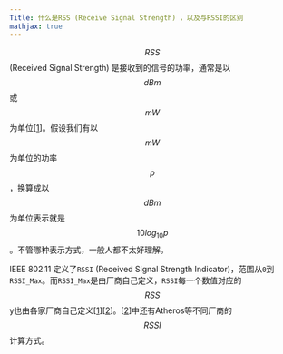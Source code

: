 ```yaml
---
Title: 什么是RSS (Receive Signal Strength) ，以及与RSSI的区别
mathjax: true
---
```


$$\mathit{RSS}$$ (Received Signal Strength) 是接收到的信号的功率，通常是以 $$\mathit{dB}m$$ 或 $$mW$$ 为单位[[1]]。假设我们有以 $$mW$$ 为单位的功率 $$p$$，换算成以 $$\mathit{dB}m$$ 为单位表示就是 $$10 log_{10} p$$。不管哪种表示方式，一般人都不太好理解。

IEEE 802.11 定义了`RSSI` (Received Signal Strength Indicator)，范围从`0`到`RSSI_Max`。而`RSSI_Max`是由厂商自己定义，`RSSI`每一个数值对应的 $$\mathit{RSS}$$ y也由各家厂商自己定义[[1]][[2]]。[[2]]中还有Atheros等不同厂商的 $$\mathit{RSSI}$$ 计算方式。

[1]: https://arxiv.org/pdf/1709.01015.pdf "A Survey of Indoor Localization Systems and Technologies"
[2]: http://madwifi-project.org/attachment/wiki/UserDocs/RSSI/Converting_Signal_Strength.pdf?format=raw "Converting Signal Strength Percentage to dBm Values"
